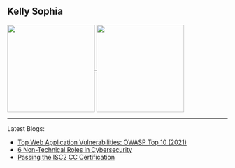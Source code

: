 ## Kelly Sophia 

<!--
**k-sophia/k-sophia** is a ✨ _special_ ✨ repository because its `README.md` (this file) appears on your GitHub profile.

Here are some ideas to get you started:

- 🔭 I’m currently working on ...
- 🌱 I’m currently learning Cybersecurity
- 👯 I’m looking to collaborate on ...
- 🤔 I’m looking for help with ...
- 💬 Ask me about ...
- 📫 How to reach me: ...
- 😄 Pronouns: They/Them
- ⚡ Fun fact: ...
-->

<a href="https://github.com/anuraghazra/github-readme-stats">
  <img height=200 align="center" src="https://github-readme-stats.vercel.app/api?username=k-sophia&show_icons=true&theme=tokyonight"/>
</a>
<a href="https://github.com/anuraghazra/convoychat">
  <img height=200 align="center" src="https://github-readme-stats.vercel.app/api/top-langs?username=k-sophia&layout=donut&theme=tokyonight"/>
</a>

---
Latest Blogs:
- [Top Web Application Vulnerabilities: OWASP Top 10 (2021)](https://medium.com/@ksophia.martinez/top-web-application-vulnerabilities-owasp-top-10-2021-c857ca545cc9)
- [6 Non-Technical Roles in Cybersecurity](https://medium.com/@ksophia.martinez/6-non-technical-roles-in-cybersecurity-12cde81bb585)
- [Passing the ISC2 CC Certification](https://medium.com/@ksophia.martinez/passing-the-isc2-cc-certification-6ae0cbe0a516)
